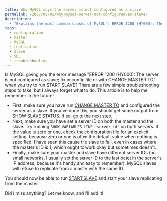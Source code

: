 ```yaml
---
title: Why MySQL says the server is not configured as a slave
permalink: /2007/08/01/why-mysql-server-not-configured-as-slave/
description:
  - "Explains the most common causes of MySQL's ERROR 1200 (HY000): The server is not configured as slave."
tags:
  - configuration
  - master
  - MySQL
  - replication
  - slave
  - SQL
  - troubleshooting
---
```

Is MySQL giving you the error message "ERROR 1200 (HY000): The server is not configured as slave; fix in config file or with CHANGE MASTER TO" when you try to run START SLAVE? There are a few simple troubleshooting steps to take, but I always forget what to do. This article is to help me remember in the future!

*   First, make sure you have run [CHANGE MASTER TO][1] and configured the server as a slave. If you've done this, you should get some output from [SHOW SLAVE STATUS][2]. If so, go to the next step.
*   Next, make sure you have set a server ID on both the master and the slave. Try running `SHOW VARIABLES LIKE 'server_id'` on both servers. If the value is zero or one, check the configuration file for an explicit setting, because zero or one is often the default value when nothing is specified. I have seen this cause the slave to fail, even in cases where the master's ID is 1, which ought to work okay but sometimes doesn't.
*   Finally, make sure your master and slave have different server IDs (on small networks, I usually set the server ID to the last octet in the server's IP address, because it's handy and easy to remember). MySQL slaves will refuse to replicate from a master with the same ID.

You should now be able to run [START SLAVE][3] and start your slave replicating from the master.

Did I miss anything? Let me know, and I'll add it!

 [1]: http://dev.mysql.com/doc/en/change-master-to.html
 [2]: http://dev.mysql.com/doc/en/show-slave-status.html
 [3]: http://dev.mysql.com/doc/en/start-slave.html
